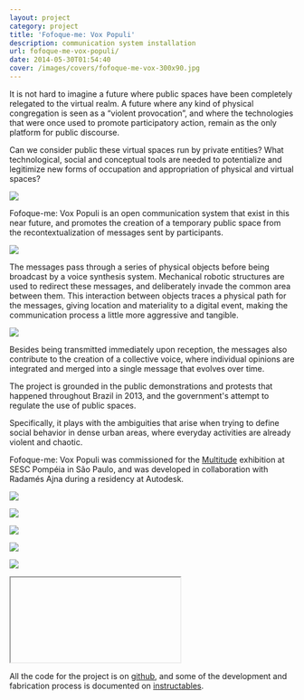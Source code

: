 ```yaml
---
layout: project
category: project
title: 'Fofoque-me: Vox Populi'
description: communication system installation
url: fofoque-me-vox-populi/
date: 2014-05-30T01:54:40
cover: /images/covers/fofoque-me-vox-300x90.jpg
---
```

It is not hard to imagine a future where public spaces have been completely relegated to the virtual realm. A future where any kind of physical congregation is seen as a “violent provocation”, and where the technologies that were once used to promote participatory action, remain as the only platform for public discourse.

Can we consider public these virtual spaces run by private entities? What technological, social and conceptual tools are needed to potentialize and legitimize new forms of occupation and appropriation of physical and virtual spaces?

![](dddd3.jpg)

Fofoque-me: Vox Populi is an open communication system that exist in this near future, and promotes the creation of a temporary public space from the recontextualization of messages sent by participants.

![](xIMG_1641.jpg)

The messages pass through a series of physical objects before being broadcast by a voice synthesis system. Mechanical robotic structures are used to redirect these messages, and deliberately invade the common area between them. This interaction between objects traces a physical path for the messages, giving location and materiality to a digital event, making the communication process a little more aggressive and tangible.

![](IMG_6362.jpg)

Besides being transmitted immediately upon reception, the messages also contribute to the creation of a collective voice, where individual opinions are integrated and merged into a single message that evolves over time.

The project is grounded in the public demonstrations and protests that happened throughout Brazil in 2013, and the government's attempt to regulate the use of public spaces.

Specifically, it plays with the ambiguities that arise when trying to define social behavior in dense urban areas, where everyday activities are already violent and chaotic.

Fofoque-me: Vox Populi was commissioned for the [Multitude](http://www.sescsp.org.br/multitude) exhibition at SESC Pompéia in São Paulo, and was developed in collaboration with Radamés Ajna during a residency at Autodesk.

![](fofoque-me-vox-populi.jpg)

![](xIMG_1717.jpg)

![](xIMG_1660.jpg)

![](xIMG_1679.jpg)

![](xIMG_1664.jpg)

<div class="videoWrapper">
    <iframe></iframe>
</div>

All the code for the project is on [github](https://github.com/thiagohersan/FofoquemeVoxPopuli), and some of the development and fabrication process is documented on [instructables](http://www.instructables.com/id/Fofoque-me-Vox-Populi-a-motorized-public-opinion-s/).
